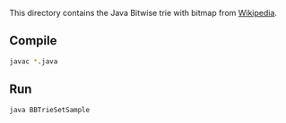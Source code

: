 This directory contains the Java Bitwise trie with bitmap from [Wikipedia](https://en.wikipedia.org/wiki/Bitwise_trie_with_bitmap#Set_implementation_example).

## Compile

```bash
javac *.java
```

## Run

```bash
java BBTrieSetSample
```
